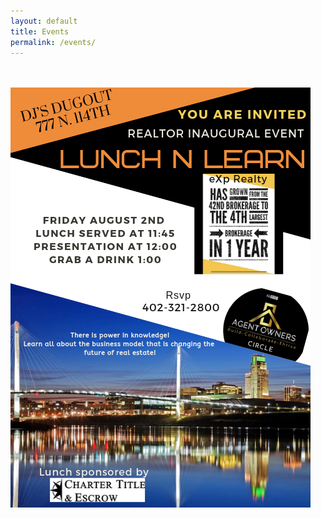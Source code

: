 ```yaml
---
layout: default
title: Events
permalink: /events/
---
```



<br><br>
<img src="/img/flyer.png" class="half-image"/>